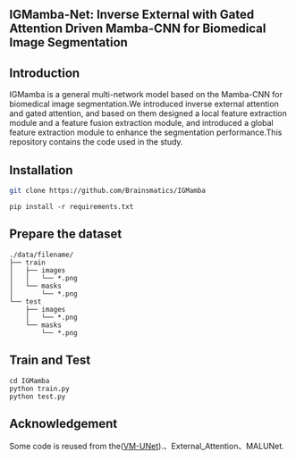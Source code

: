 ## IGMamba-Net: Inverse External with Gated Attention Driven Mamba-CNN for Biomedical Image Segmentation
## Introduction
IGMamba is a general multi-network model based on the Mamba-CNN for biomedical image segmentation.We introduced inverse external attention and gated attention, and based on them designed a local feature extraction module and a feature fusion extraction module, and introduced a global feature extraction module to enhance the segmentation performance.This repository contains the code used in the study.
## Installation
```bash
git clone https://github.com/Brainsmatics/IGMamba
```
```
pip install -r requirements.txt
```
## Prepare the dataset
```text
./data/filename/
├── train
│   ├── images
│   │   └── *.png
│   └── masks
│       └── *.png
└── test
    ├── images
    │   └── *.png
    └── masks
        └── *.png
```
## Train and Test
```
cd IGMamba  
python train.py  
python test.py 
```
## Acknowledgement
Some code is reused from the([VM-UNet](https://github.com/JCruan519/VM-UNet)).、External_Attention、MALUNet.
